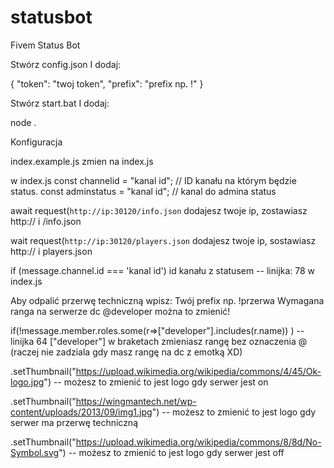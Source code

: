# statusbot
Fivem Status Bot

Stwórz config.json
I dodaj:

{
    "token": "twoj token",
    "prefix": "prefix np. !"
}

Stwórz start.bat
I dodaj:

node .





Konfiguracja

index.example.js zmien na index.js

w index.js
const channelid = "kanal id"; // ID kanału na którym będzie status.
const adminstatus = "kanal id"; // kanal do admina status

await request(`http://ip:30120/info.json` dodajesz twoje ip, zostawiasz http:// i /info.json

wait request(`http://ip:30120/players.json` dodajesz twoje ip, sostawiasz http:// i players.json

if (message.channel.id === 'kanal id') id kanału z statusem -- linijka: 78 w index.js


Aby odpalić przerwę techniczną wpisz: Twój prefix np. !przerwa
Wymagana ranga na serwerze dc @developer można to zmienić!

if(!message.member.roles.some(r=>["developer"].includes(r.name)) ) -- linijka 64 ["developer"] w braketach zmieniasz rangę bez oznaczenia @ (raczej nie zadziala gdy masz rangę na dc z emotką XD)

.setThumbnail("https://upload.wikimedia.org/wikipedia/commons/4/45/Ok-logo.jpg") -- możesz to zmienić to jest logo gdy serwer jest on

.setThumbnail("https://wingmantech.net/wp-content/uploads/2013/09/img1.jpg") -- możesz to zmienić to jest logo gdy serwer ma przerwę techniczną

.setThumbnail("https://upload.wikimedia.org/wikipedia/commons/8/8d/No-Symbol.svg") -- możesz to zmienić to jest logo gdy serwer jest off

